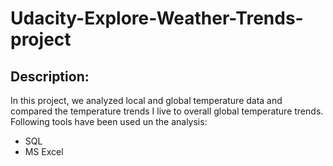 # Udacity-Explore-Weather-Trends-project
## Description:
In this project, we analyzed local and global temperature data and compared the temperature trends I live to overall global temperature trends. Following tools have been used un the analysis:
* SQL
* MS Excel

